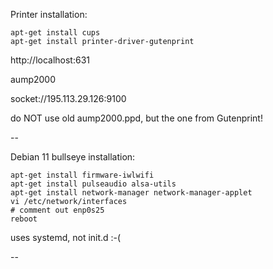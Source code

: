 Printer installation:

```
apt-get install cups
apt-get install printer-driver-gutenprint
```
http://localhost:631

aump2000

socket://195.113.29.126:9100

do NOT use old aump2000.ppd, but the one from Gutenprint!

--

Debian 11 bullseye installation:

```
apt-get install firmware-iwlwifi
apt-get install pulseaudio alsa-utils
apt-get install network-manager network-manager-applet
vi /etc/network/interfaces
# comment out enp0s25
reboot
```

uses systemd, not init.d :-(

--


